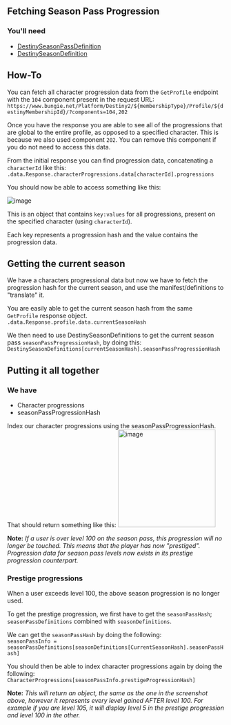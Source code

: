 ## Fetching Season Pass Progression

### You'll need
- [DestinySeasonPassDefinition](https://bungie-net.github.io/multi/schema_Destiny-Definitions-Seasons-DestinySeasonPassDefinition.html#schema_Destiny-Definitions-Seasons-DestinySeasonPassDefinition)
- [DestinySeasonDefinition](https://bungie-net.github.io/multi/schema_Destiny-Definitions-Seasons-DestinySeasonDefinition.html#schema_Destiny-Definitions-Seasons-DestinySeasonDefinition)

## How-To
You can fetch all character progression data from the `GetProfile` endpoint with the `104` component present in the request URL:<br>
`https://www.bungie.net/Platform/Destiny2/${membershipType}/Profile/${destinyMembershipId}/?components=104,202`

Once you have the response you are able to see all of the progressions that are global to the entire profile, as opposed to a specified character. This is because we also used component `202`. You can remove this component if you do not need to access this data.

From the initial response you can find progression data, concatenating a `characterId` like this:<br>
`.data.Response.characterProgressions.data[characterId].progressions`

You should now be able to access something like this:

![image](https://user-images.githubusercontent.com/56489848/193789416-8e4d4db4-2da4-42ae-933c-8c8b7e0fcb69.png)

This is an object that contains `key:values` for all progressions, present on the specified character (using `characterId`).

Each key represents a progression hash and the value contains the progression data.

## Getting the current season

We have a characters progressional data but now we have to fetch the progression hash for the current season, and use the manifest/definitions to "translate" it.

You are easily able to get the current season hash from the same `GetProfile` response object.
`.data.Response.profile.data.currentSeasonHash`

We then need to use DestinySeasonDefinitions to get the current season pass `seasonPassProgressionHash`, by doing this:
`DestinySeasonDefinitions[currentSeasonHash].seasonPassProgressionHash`

## Putting it all together

### We have

- Character progressions
- seasonPassProgressionHash

Index our character progressions using the seasonPassProgressionHash. That should return something like this:
<img width="226" alt="image" src="https://user-images.githubusercontent.com/56489848/193799439-a2578a37-e3b7-4de0-8b8d-0414dd73ec63.png">

**Note:** *If a user is over level 100 on the season pass, this progression will no longer be touched. This means that the player has now "prestiged". Progression data for season pass levels now exists in its prestige progression counterpart.*

### Prestige progressions

When a user exceeds level 100, the above season progression is no longer used.

To get the prestige progression, we first have to get the `seasonPassHash`; `seasonPassDefinitions` combined with `seasonDefinitions`.

We can get the `seasonPassHash` by doing the following:<br>
`seasonPassInfo = seasonPassDefinitions[seasonDefinitions[CurrentSeasonHash].seasonPassHash]`

You should then be able to index character progressions again by doing the following:<br>
`CharacterProgressions[seasonPassInfo.prestigeProgressionHash]`

**Note:** *This will return an object, the same as the one in the screenshot above, however it represents every level gained AFTER level 100. For example if you are level 105, it will display level 5 in the prestige progression and level 100 in the other.*



